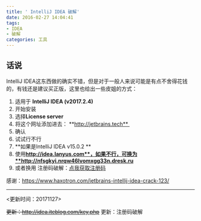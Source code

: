 ```yaml
---
title: ' IntelliJ IDEA 破解'
date: 2016-02-27 14:04:41
tags: 
- IDEA
- 破解
categories: 工具
---
```


## 话说

IntelliJ IDEA这东西做的确实不错，但是对于一般人来说可能是有点不舍得花钱的，有钱还是建议买正版，这里也给出一些皮姐的方式：

<!-- more -->

1. 适用于 **IntelliJ IDEA (v2017.2.4)**
2. 开始安装
3. 选择**License server**
4. 将这个网址添加进去： **http://jetbrains.tech** 
5. 确认
6. 试试行不行
7. **如果是IntelliJ IDEA v15.0.2 **
8. 使用**http://idea.lanyus.com**，如果不行，可换为**http://nfsgkyi.nrqw46lvomxgg33n.dresk.ru**
9. 或者换用 注册码破解：<a href="http://idea.lanyus.com/">点我获取注册码</a>



 感谢：https://www.haxotron.com/jetbrains-intellij-idea-crack-123/
<hr>

<更新时间：20171127>

~~更新：http://idea.iteblog.com/key.php~~
更新：注册码破解

